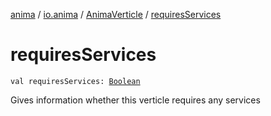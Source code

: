 [anima](../../index.md) / [io.anima](../index.md) / [AnimaVerticle](index.md) / [requiresServices](./requires-services.md)

# requiresServices

`val requiresServices: `[`Boolean`](https://kotlinlang.org/api/latest/jvm/stdlib/kotlin/-boolean/index.html)

Gives information whether this verticle requires any services

